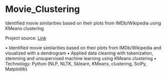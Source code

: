 # Movie_Clustering
Identified movie similarities based on their plots from IMDb/Wikipedia using KMeans clustering

Project source: [Link](https://learn.datacamp.com/projects/648)

•	Identified movie similarities based on their plots from IMDb/Wikipedia and visualized with a dendrogram
•	Applied data cleaning with tokenization, stemming and unsupervised machine learning using KMeans clustering 
•	Technology: Python (NLP, NLTK, Sklearn, KMeans, clustering, SciPy, Matplotlib)
